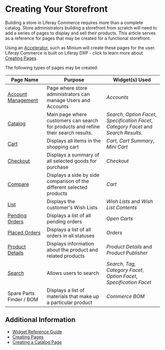 # Creating Your Storefront

Building a store in Liferay Commerce requires more than a complete catalog. Store administrators building a storefront from scratch will need to add a series of pages to display and sell their products. This article serves as a reference for pages that may be created for a functional storefront.

Using an [Accelerator](../starting-a-store/accelerators.md), such as Minium will create these pages for the user. Liferay Commerce is built on Liferay DXP - click to learn more about [Creating Pages](https://help.liferay.com/hc/en-us/articles/360018171291-Creating-Pages).

The following types of pages may be created:

| Page Name | Purpose | Widget(s) Used |
| --- | --- | --- |
| [Account Management](./commerce-storefront-pages/account-management.md) | Page where store administrators can manage Users and Accounts | _Accounts_ |
| [Catalog](./commerce-storefront-pages/catalog.md) | Main page where customers can search for products and refine their search results. | _Search_, _Option Facet_, _Specification Facet_, _Category Facet_ and _Search Results_.|
| [Cart](./commerce-storefront-pages/cart.md) | Displays all items in the shopping cart | _Cart_, _Cart Summary_, _Mini Cart_ |
| [Checkout](./commerce-storefront-pages/checkout.md) | Displays a summary of all selected goods for purchase | _Checkout_ |
| [Compare](./commerce-storefront-pages/compare.md) | Displays a side by side comparison of the different selected products | _Cart_ |
| [List](./commerce-storefront-pages/list.md) | Displays the customer's Wish Lists | _Wish Lists_ and _Wish List Contents_ |
| [Pending Orders](./commerce-storefront-pages/pending-orders.md) | Displays a list of all pending orders | _Open Carts_ |
| [Placed Orders](./commerce-storefront-pages/placed-orders.md) | Displays a list of all orders in all statuses | _Orders_ |
| [Product Details](./commerce-storefront-pages/product-details.md) | Displays information about the product and related products | _Product Details_ and _Product Publisher_ |
| [Search](./commerce-storefront-pages/search.md) | Allows users to search | _Search_, _Tag_, _Category Facet_, _Option Facet_, _Specification Facet_ |
| Spare Parts Finder / BOM| Displays a list of materials that make up a particular product | _Commerce BOM_ |

## Additional Information

* [Widget Reference Guide](./liferay-commerce-widgets/widget-reference.md)
* [Creating Pages](https://help.liferay.com/hc/en-us/articles/360018171291-Creating-Pages)
* [Creating a Catalog Page](./creating-a-catalog-page.md)

